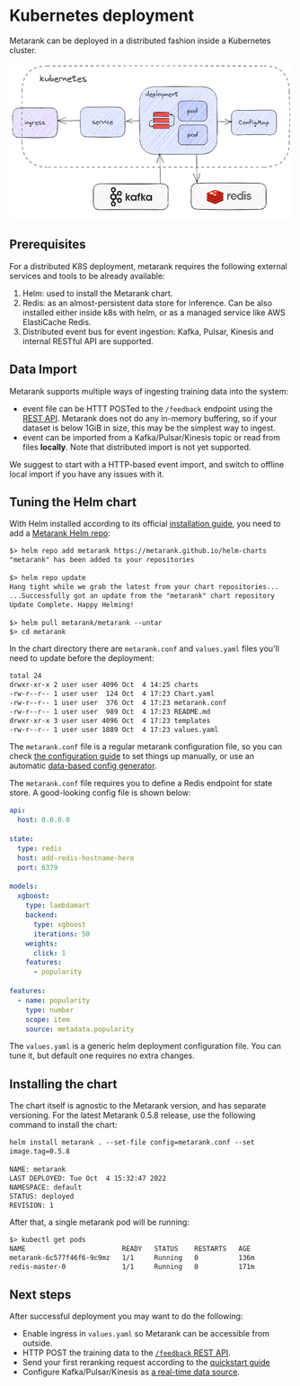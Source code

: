 # Kubernetes deployment

Metarank can be deployed in a distributed fashion inside a Kubernetes cluster. 

![installation overview](../img/kubernetes.png)

## Prerequisites

For a distributed K8S deployment, metarank requires the following external services and tools to be already available:
1. Helm: used to install the Metarank chart.
2. Redis: as an almost-persistent data store for inference. Can be also installed either inside k8s with helm, or as a
   managed service like AWS ElastiCache Redis.
3. Distributed event bus for event ingestion: Kafka, Pulsar, Kinesis and internal RESTful API are supported.

## Data Import

Metarank supports multiple ways of ingesting training data into the system:
* event file can be HTTT POSTed to the `/feedback` endpoint using the [REST API](../api.md). Metarank does not do any in-memory buffering, so if your dataset is below 1GiB in size, this may be the simplest way to ingest.
* event can be imported from a Kafka/Pulsar/Kinesis topic or read from files **locally**. Note that distributed import is not yet supported.

We suggest to start with a HTTP-based event import, and switch to offline local import if you have any issues with it.

## Tuning the Helm chart

With Helm installed according to its official [installation guide](https://helm.sh/docs/intro/install/), you need to add a [Metarank Helm repo](https://github.com/metarank/helm-charts):

```shell
$> helm repo add metarank https://metarank.github.io/helm-charts
"metarank" has been added to your repositories

$> helm repo update
Hang tight while we grab the latest from your chart repositories...
...Successfully got an update from the "metarank" chart repository
Update Complete. Happy Helming!

$> helm pull metarank/metarank --untar
$> cd metarank
```

In the chart directory there are `metarank.conf` and `values.yaml` files you'll need to update before the deployment:
```shell
total 24
drwxr-xr-x 2 user user 4096 Oct  4 14:25 charts
-rw-r--r-- 1 user user  124 Oct  4 17:23 Chart.yaml
-rw-r--r-- 1 user user  376 Oct  4 17:23 metarank.conf
-rw-r--r-- 1 user user  989 Oct  4 17:23 README.md
drwxr-xr-x 3 user user 4096 Oct  4 17:23 templates
-rw-r--r-- 1 user user 1889 Oct  4 17:23 values.yaml
```

The `metarank.conf` file is a regular metarank configuration file, so you can check [the configuration guide](../configuration/overview.md) to set things up manually, or use an automatic [data-based config generator](../howto/autofeature.md). 

The `metarank.conf` file requires you to define a Redis endpoint for state store. A good-looking config file is shown below:
```yaml
api:
  host: 0.0.0.0

state:
  type: redis
  host: add-redis-hostname-here
  port: 6379

models:
  xgboost:
    type: lambdamart
    backend:
      type: xgboost
      iterations: 50
    weights:
      click: 1
    features:
      - popularity

features:
  - name: popularity
    type: number
    scope: item
    source: metadata.popularity
```

The `values.yaml` is a generic helm deployment configuration file. You can tune it, but default one requires no extra changes. 

## Installing the chart

The chart itself is agnostic to the Metarank version, and has separate versioning. For the latest Metarank 0.5.8 release, use the following command to install the chart:

```shell
helm install metarank . --set-file config=metarank.conf --set image.tag=0.5.8

NAME: metarank
LAST DEPLOYED: Tue Oct  4 15:32:47 2022
NAMESPACE: default
STATUS: deployed
REVISION: 1
```

After that, a single metarank pod will be running:
```shell
$> kubectl get pods
NAME                        READY   STATUS    RESTARTS   AGE
metarank-6c577f46f6-9c9mz   1/1     Running   0          136m
redis-master-0              1/1     Running   0          171m
```

## Next steps

After successful deployment you may want to do the following:
* Enable ingress in `values.yaml` so Metarank can be accessible from outside.
* HTTP POST the training data to the [`/feedback` REST API](../api.md#feedback).
* Send your first reranking request according to the [quickstart guide](../quickstart/quickstart.md)
* Configure Kafka/Pulsar/Kinesis as [a real-time data source](../configuration/data-sources.md).